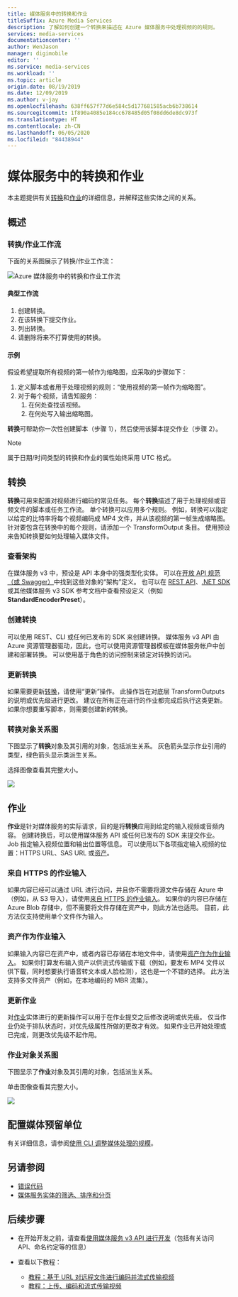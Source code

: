 ```yaml
---
title: 媒体服务中的转换和作业
titleSuffix: Azure Media Services
description: 了解如何创建一个转换来描述在 Azure 媒体服务中处理视频的的规则。
services: media-services
documentationcenter: ''
author: WenJason
manager: digimobile
editor: ''
ms.service: media-services
ms.workload: ''
ms.topic: article
origin.date: 08/19/2019
ms.date: 12/09/2019
ms.author: v-jay
ms.openlocfilehash: 638ff657f77d6e584c5d177681585acb6b738614
ms.sourcegitcommit: 1f890a4085e184cc678485d05f08dd6de8dc973f
ms.translationtype: HT
ms.contentlocale: zh-CN
ms.lasthandoff: 06/05/2020
ms.locfileid: "84438944"
---
```

# <a name="transforms-and-jobs-in-media-services"></a>媒体服务中的转换和作业

本主题提供有关[转换](https://docs.microsoft.com/rest/api/media/transforms)和[作业](https://docs.microsoft.com/rest/api/media/jobs)的详细信息，并解释这些实体之间的关系。

## <a name="overview"></a>概述

### <a name="transformsjobs-workflow"></a>转换/作业工作流

下面的关系图展示了转换/作业工作流：

![Azure 媒体服务中的转换和作业工作流](./media/encoding/transforms-jobs.png)

#### <a name="typical-workflow"></a>典型工作流

1. 创建转换。
2. 在该转换下提交作业。
3. 列出转换。
4. 请删除将来不打算使用的转换。

#### <a name="example"></a>示例

假设希望提取所有视频的第一帧作为缩略图，应采取的步骤如下：

1. 定义脚本或者用于处理视频的规则：“使用视频的第一帧作为缩略图”。
2. 对于每个视频，请告知服务：
    1. 在何处查找该视频。
    2. 在何处写入输出缩略图。

**转换**可帮助你一次性创建脚本（步骤 1），然后使用该脚本提交作业（步骤 2）。

> [!NOTE]
> 属于日期/时间类型的转换和作业的属性始终采用 UTC 格式。

## <a name="transforms"></a>转换

**转换**可用来配置对视频进行编码的常见任务。 每个**转换**描述了用于处理视频或音频文件的脚本或任务工作流。 单个转换可以应用多个规则。 例如，转换可以指定以给定的比特率将每个视频编码成 MP4 文件，并从该视频的第一帧生成缩略图。 针对要包含在转换中的每个规则，请添加一个 TransformOutput 条目。 使用预设来告知转换要如何处理输入媒体文件。

### <a name="viewing-schema"></a>查看架构

在媒体服务 v3 中，预设是 API 本身中的强类型化实体。 可以在[开放 API 规范（或 Swagger）](https://github.com/Azure/azure-rest-api-specs/tree/master/specification/mediaservices/resource-manager/Microsoft.Media/stable/2018-07-01)中找到这些对象的“架构”定义。 也可以在 [REST API](https://docs.microsoft.com/rest/api/media/transforms/createorupdate#standardencoderpreset)、[.NET SDK](https://docs.microsoft.com/dotnet/api/microsoft.azure.management.media.models.standardencoderpreset?view=azure-dotnet) 或其他媒体服务 v3 SDK 参考文档中查看预设定义（例如 **StandardEncoderPreset**）。

### <a name="creating-transforms"></a>创建转换

可以使用 REST、CLI 或任何已发布的 SDK 来创建转换。 媒体服务 v3 API 由 Azure 资源管理器驱动，因此，也可以使用资源管理器模板在媒体服务帐户中创建和部署转换。 可以使用基于角色的访问控制来锁定对转换的访问。

### <a name="updating-transforms"></a>更新转换

如果需要更新[转换](https://docs.microsoft.com/rest/api/media/transforms)，请使用“更新”操作。 此操作旨在对底层 TransformOutputs 的说明或优先级进行更改。 建议在所有正在进行的作业都完成后执行这类更新。 如果你想要重写脚本，则需要创建新的转换。

### <a name="transform-object-diagram"></a>转换对象关系图

下图显示了**转换**对象及其引用的对象，包括派生关系。 灰色箭头显示作业引用的类型，绿色箭头显示类派生关系。

选择图像查看其完整大小。  

<a href="./media/api-diagrams/transform-large.png" target="_blank"><img src="./media/api-diagrams/transform-small.png"></a>

## <a name="jobs"></a>作业

**作业**是针对媒体服务的实际请求，目的是将**转换**应用到给定的输入视频或音频内容。 创建转换后，可以使用媒体服务 API 或任何已发布的 SDK 来提交作业。 Job 指定输入视频位置和输出位置等信息。 可以使用以下各项指定输入视频的位置：HTTPS URL、SAS URL 或[资产](https://docs.microsoft.com/rest/api/media/assets)。  

### <a name="job-input-from-https"></a>来自 HTTPS 的作业输入

如果内容已经可以通过 URL 进行访问，并且你不需要将源文件存储在 Azure 中（例如，从 S3 导入），请使用[来自 HTTPS 的作业输入](job-input-from-http-how-to.md)。 如果你的内容已存储在 Azure Blob 存储中，但不需要将文件存储在资产中，则此方法也适用。 目前，此方法仅支持使用单个文件作为输入。

### <a name="asset-as-job-input"></a>资产作为作业输入

如果输入内容已在资产中，或者内容已存储在本地文件中，请使用[资产作为作业输入](job-input-from-local-file-how-to.md)。 如果你打算发布输入资产以供流式传输或下载（例如，要发布 MP4 文件以供下载，同时想要执行语音转文本或人脸检测），这也是一个不错的选择。 此方法支持多文件资产（例如，在本地编码的 MBR 流集）。

### <a name="updating-jobs"></a>更新作业

对[作业](https://docs.microsoft.com/rest/api/media/jobs)实体进行的更新操作可以用于在作业提交之后修改说明或优先级。 仅当作业仍处于排队状态时，对优先级属性所做的更改才有效。 如果作业已开始处理或已完成，则更改优先级不起作用。

### <a name="job-object-diagram"></a>作业对象关系图

下图显示了**作业**对象及其引用的对象，包括派生关系。

单击图像查看其完整大小。  

<a href="./media/api-diagrams/job-large.png" target="_blank"><img src="./media/api-diagrams/job-small.png"></a>

## <a name="configure-media-reserved-units"></a>配置媒体预留单位

有关详细信息，请参阅[使用 CLI 调整媒体处理的规模](media-reserved-units-cli-how-to.md)。

## <a name="see-also"></a>另请参阅

* [错误代码](https://docs.microsoft.com/rest/api/media/jobs/get#joberrorcode)
* [媒体服务实体的筛选、排序和分页](entities-overview.md)

## <a name="next-steps"></a>后续步骤

- 在开始开发之前，请查看[使用媒体服务 v3 API 进行开发](media-services-apis-overview.md)（包括有关访问 API、命名约定等的信息）
- 查看以下教程：

    - [教程：基于 URL 对远程文件进行编码并流式传输视频](stream-files-tutorial-with-rest.md)
    - [教程：上传、编码和流式传输视频](stream-files-tutorial-with-api.md)
